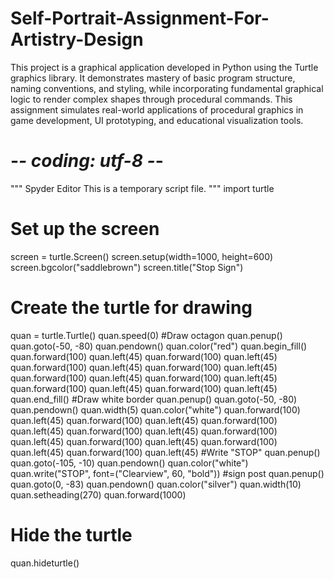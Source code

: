 # Self-Portrait-Assignment-For-Artistry-Design
This project is a graphical application developed in Python using the Turtle graphics library. It demonstrates mastery of basic program structure, naming conventions, and styling, while incorporating fundamental graphical logic to render complex shapes through procedural commands. This assignment simulates real-world applications of procedural graphics in game development, UI prototyping, and educational visualization tools.


# -*- coding: utf-8 -*-
"""
Spyder Editor
This is a temporary script file.
"""
import turtle
# Set up the screen
screen = turtle.Screen()
screen.setup(width=1000, height=600)
screen.bgcolor("saddlebrown")
screen.title("Stop Sign")
# Create the turtle for drawing
quan = turtle.Turtle()
quan.speed(0)
#Draw octagon
quan.penup()
quan.goto(-50, -80)
quan.pendown()
quan.color("red")
quan.begin_fill()
quan.forward(100)
quan.left(45)
quan.forward(100)
quan.left(45)
quan.forward(100)
quan.left(45)
quan.forward(100)
quan.left(45)
quan.forward(100)
quan.left(45)
quan.forward(100)
quan.left(45)
quan.forward(100)
quan.left(45)
quan.forward(100)
quan.left(45)
quan.end_fill()
#Draw white border
quan.penup()
quan.goto(-50, -80)
quan.pendown()
quan.width(5)
quan.color("white")
quan.forward(100)
quan.left(45)
quan.forward(100)
quan.left(45)
quan.forward(100)
quan.left(45)
quan.forward(100)
quan.left(45)
quan.forward(100)
quan.left(45)
quan.forward(100)
quan.left(45)
quan.forward(100)
quan.left(45)
quan.forward(100)
quan.left(45)
#Write "STOP"
quan.penup()
quan.goto(-105, -10) 
quan.pendown()
quan.color("white")
quan.write("STOP", font=("Clearview", 60, "bold"))
#sign post
quan.penup()
quan.goto(0, -83) 
quan.pendown()
quan.color("silver")
quan.width(10) 
quan.setheading(270)
quan.forward(1000)
# Hide the turtle

quan.hideturtle()
